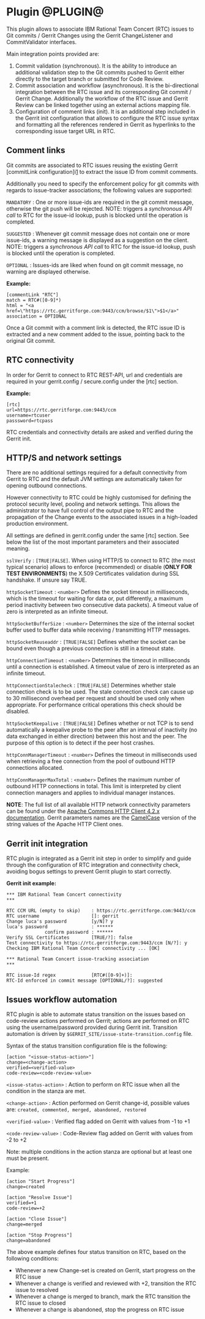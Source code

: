 Plugin @PLUGIN@
===============

This plugin allows to associate IBM Rational Team Concert (RTC) issues to Git commits / Gerrit
Changes using the Gerrit ChangeListener and CommitValidator interfaces.

Main integration points provided are:

1. Commit validation (synchronous). It is the ability to introduce an additional validation
step to the Git commits pushed to Gerrit either directly to the target branch or submitted
for Code Review.
2. Commit association and workflow (asynchronous). It is the bi-directional integration between
the RTC issue and its corresponding Git commit / Gerrit Change. Additionally the workflow of
the RTC issue and Gerrit Review can be linked together using an external actions mapping file.
3. Configuration of comment links (init). It is an additional step included in the Gerrit init
configuration that allows to configure the RTC issue syntax and formatting all the references
rendered in Gerrit as hyperlinks to the corresponding issue target URL in RTC.

Comment links
----------------

Git commits are associated to RTC issues reusing the existing Gerrit
[commitLink configuration]i[1] to extract the issue ID from commit comments.

[1]: ../../../Documentation/config-gerrit.html#_a_id_commentlink_a_section_commentlink

Additionally you need to specify the enforcement policy for git commits
with regards to issue-tracker associations; the following values are supported:

`MANDATORY`
:	One or more issue-ids are required in the git commit message, otherwise
	the git push will be rejected. 
	NOTE: triggers a *synchronous API call* to RTC for the issue-id lookup, push
	is blocked until the operation is completed.

`SUGGESTED`
:	Whenever git commit message does not contain one or more issue-ids,
	a warning message is displayed as a suggestion on the client.
	NOTE: triggers a *synchronous API call* to RTC for the issue-id lookup, push
	is blocked until the operation is completed.

`OPTIONAL`
:	 Issues-ids are liked when found on git commit message, no warning are
	 displayed otherwise.

**Example:**

    [commentLink "RTC"]
    match = RTC#([0-9]*)
    html = "<a href=\"https://rtc.gerritforge.com:9443/ccm/browse/$1\">$1</a>"
    association = OPTIONAL

Once a Git commit with a comment link is detected, the RTC issue ID
is extracted and a new comment added to the issue, pointing back to
the original Git commit.

RTC connectivity
-----------------

In order for Gerrit to connect to RTC REST-API, url and credentials
are required in your gerrit.config / secure.config under the [rtc] section.

**Example:**

    [rtc]
    url=https://rtc.gerritforge.com:9443/ccm
    username=rtcuser
    passsword=rtcpass

RTC credentials and connectivity details are asked and verified during the Gerrit init.

HTTP/S and network settings
---------------------------

There are no additional settings required for a default connectivity from Gerrit
to RTC and the default JVM settings are automatically taken for opening outbound 
connections.

However connectivity to RTC could be highly customised for defining the protocol
security level, pooling and network settings. This allows the administrator
to have full control of the output pipe to RTC and the propagation of the Change events
to the associated issues in a high-loaded production environment.

All settings are defined in gerrit.config under the same [rtc] section.
See below the list of the most important parameters and their associated meaning.

`sslVerify`
:	`[TRUE|FALSE]`. When using HTTP/S to connect to RTC (the most typical scenario)
	allows to enforce (recommended) or disable (**ONLY FOR TEST ENVIRONMENTS**) the 
	X.509 Certificates validation during SSL handshake. If unsure say TRUE.
	
`httpSocketTimeout`
:	`<number>` Defines the socket timeout in milliseconds,
    which is the timeout for waiting for data  or, put differently,
    a maximum period inactivity between two consecutive data packets).
    A timeout value of zero is interpreted as an infinite timeout.

`httpSocketBufferSize`
:	`<number>` Determines the size of the internal socket buffer used to buffer data
    while receiving / transmitting HTTP messages.

`httpSocketReuseaddr`
:	`[TRUE|FALSE]` Defines whether the socket can be bound even though a previous connection is
    still in a timeout state.

`httpConnectionTimeout`
:	`<number>` Determines the timeout in milliseconds until a connection is established.
    A timeout value of zero is interpreted as an infinite timeout.

`httpConnectionStalecheck`
:	`[TRUE|FALSE]` Determines whether stale connection check is to be used. The stale
    connection check can cause up to 30 millisecond overhead per request and
    should be used only when appropriate. For performance critical
    operations this check should be disabled.

`httpSocketKeepalive`
:	`[TRUE|FALSE]` Defines whether or not TCP is to send automatically a keepalive probe to the peer
	after an interval of inactivity (no data exchanged in either direction) between this
	host and the peer. The purpose of this option is to detect if the peer host crashes.
	
`httpConnManagerTimeout`
:	`<number>` Defines the timeout in milliseconds used when retrieving a free connection from the pool
	of outbound HTTP connections allocated.
	
`httpConnManagerMaxTotal`
:	`<number>` Defines the maximum number of outbound HTTP connections in total.
    This limit is interpreted by client connection managers and applies to individual manager instances.

**NOTE**: The full list of all available HTTP network connectivity parameters can be found under
the [Apache Commons HTTP Client 4.2.x documentation](http://hc.apache.org/httpcomponents-client-ga/httpclient/apidocs/index.html?org/apache/http/client/params/ClientPNames.html). Gerrit parameters names are the [CamelCase](http://en.wikipedia.org/wiki/Camelcase) version of the string
values of the Apache HTTP Client ones.


Gerrit init integration
-----------------------

RTC plugin is integrated as a Gerrit init step in order to simplify and guide
through the configuration of RTC integration and connectivity check, avoiding
bogus settings to prevent Gerrit plugin to start correctly.

**Gerrit init example:**

    *** IBM Rational Team Concert connectivity
	*** 

	RTC CCM URL (empty to skip)    : https://rtc.gerritforge.com:9443/ccm
	RTC username                   []: gerrit
	Change luca's password         [y/N]? y
	luca's password                : ******
	              confirm password : ******
	Verify SSL Certificates        [TRUE/?]: false
	Test connectivity to https://rtc.gerritforge.com:9443/ccm [N/?]: y
	Checking IBM Rational Team Concert connectivity ... [OK]

	*** Rational Team Concert issue-tracking association
	*** 

	RTC issue-Id regex             [RTC#([0-9]+)]: 
	RTC-Id enforced in commit message [OPTIONAL/?]: suggested
	
Issues workflow automation
--------------------------

RTC plugin is able to automate status transition on the issues based on
code-review actions performed on Gerrit; actions are performed on RTC using
the username/password provided during Gerrit init.
Transition automation is driven by `$GERRIT_SITE/issue-state-transition.config` file.

Syntax of the status transition configuration file is the following:

    [action "<issue-status-action>"]
    change=<change-action>
    verified=<verified-value>
    code-review=<code-review-value>

`<issue-status-action>`
:	Action to perform on RTC issue when all the condition in the stanza are met.

`<change-action>`
:	Action performed on Gerrit change-id, possible values are:
	`created, commented, merged, abandoned, restored`

`<verified-value>`
:	Verified flag added on Gerrit with values from -1 to +1

`<code-review-value>`
:	Code-Review flag added on Gerrit with values from -2 to +2

Note: multiple conditions in the action stanza are optional but at least one must be present.

Example:

    [action "Start Progress"]
    change=created

    [action "Resolve Issue"]
    verified=+1
    code-review=+2

    [action "Close Issue"]
    change=merged

    [action "Stop Progress"]
    change=abandoned

The above example defines four status transition on RTC, based on the following conditions:

* Whenever a new Change-set is created on Gerrit, start progress on the RTC issue
* Whenever a change is verified and reviewed with +2, transition the RTC issue to resolved
* Whenever a change is merged to branch, mark the RTC transition the RTC issue to closed
* Whenever a change is abandoned, stop the progress on RTC issue